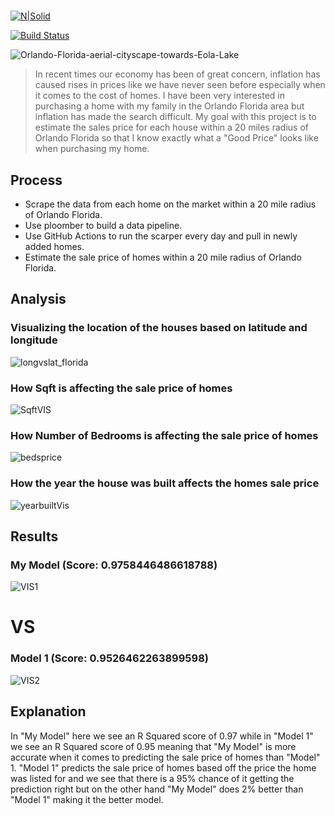 
# 


[![N|Solid](https://cldup.com/dTxpPi9lDf.thumb.png)](https://nodesource.com/products/nsolid)

[![Build Status](https://travis-ci.org/joemccann/dillinger.svg?branch=master)](https://travis-ci.org/joemccann/dillinger)

![Orlando-Florida-aerial-cityscape-towards-Eola-Lake](https://user-images.githubusercontent.com/31329300/198492770-4db960a5-9384-4cc4-802d-5d468207a0d4.png)

>In recent times our economy has been of great concern, inflation has caused rises in prices like we have never seen before especially when it comes to the cost of homes. I have been very interested in purchasing a home with my family in the Orlando Florida area but inflation has made the search difficult. My goal with this project is to estimate the sales price for each house within a 20 miles radius of Orlando Florida so that I know exactly what a "Good Price" looks like when purchasing my home.

## Process

- Scrape the data from each home on the market within a 20 mile radius of Orlando Florida. 
- Use ploomber to build a data pipeline. 
- Use GitHub Actions to run the scarper every day and pull in newly added homes.
- Estimate the sale price of homes within a 20 mile radius of Orlando Florida.

## Analysis

### Visualizing the location of the houses based on latitude and longitude
![longvslat_florida](https://user-images.githubusercontent.com/31329300/213814201-33939b1c-7417-4ee5-96cf-6ed9c0844379.png)
### How Sqft is affecting the sale price of homes
![SqftVIS](https://user-images.githubusercontent.com/31329300/200997466-a7ac5424-2bb4-4296-b806-dbb3f72b7fa5.png)
### How Number of Bedrooms is affecting the sale price of homes
![bedsprice](https://user-images.githubusercontent.com/31329300/200997859-bddab4ac-0427-4077-99a5-de06a9891839.png)

### How the year the house was built affects the homes sale price
![yearbuiltVis](https://user-images.githubusercontent.com/31329300/200997484-2dd4af54-74f0-43e2-8411-1614cb5971c5.png)

## Results

### My Model (Score: 0.9758446486618788)
![VIS1](https://user-images.githubusercontent.com/31329300/201137124-f97a6fe2-8c54-4daf-9f68-ee21ab82a7a0.png)

#
# VS

### Model 1 (Score: 0.9526462263899598)
![VIS2](https://user-images.githubusercontent.com/31329300/200976347-6cc8ffcc-a08b-40ac-ae37-108e05b7f8b6.png)

## Explanation 

In "My Model" here we see an R Squared score of 0.97 while in "Model 1" we see an R Squared score of 0.95 meaning that "My Model" is more accurate when it comes to predicting the sale price of homes than "Model" 1. "Model 1" predicts the sale price of homes based off the price the home was listed for and we see that there is a 95% chance of it getting the prediction right but on the other hand "My Model" does 2% better than "Model 1" making it the better model. 
